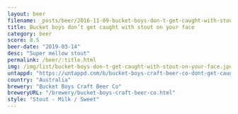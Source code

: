 ```yaml
---
layout: beer
filename: _posts/beer/2016-11-09-bucket-boys-don-t-get-caught-with-stout-on-your-face.md
title: Bucket boys don’t get caught with stout on your face
category: beer
score: 8.5
beer-date: "2019-03-14"
desc: "Super mellow stout"
permalink: /beer/:title.html
img: /img/list/bucket-boys-don-t-get-caught-with-stout-on-your-face.jpeg
untappd: "https://untappd.com/b/bucket-boys-craft-beer-co-dont-get-caught-with-stout-on-your-face/2573078"
country: "Australia"
brewery: "Bucket Boys Craft Beer Co"
breweryURL: "/brewery/bucket-boys-craft-beer-co.html"
style: "Stout - Milk / Sweet"
---
```

